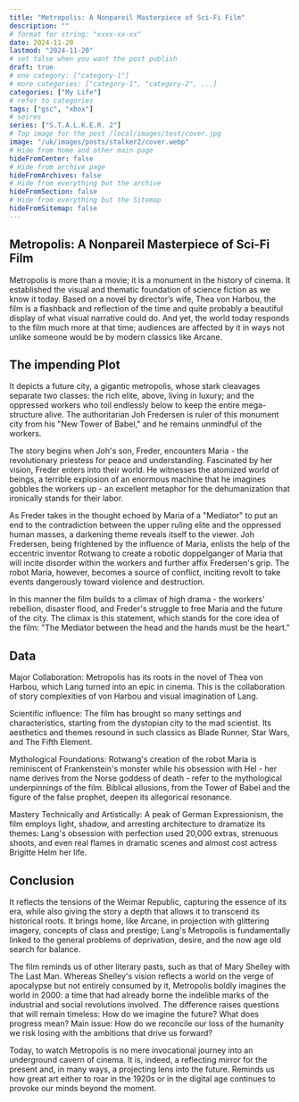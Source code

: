 ```yaml
---
title: "Metropolis: A Nonpareil Masterpiece of Sci-Fi Film"
description: ""
# format for string: "xxxx-xx-xx"
date: 2024-11-20
lastmod: "2024-11-20"
# set false when you want the post publish
draft: true
# one category: ["category-1"]
# more categories: ["category-1", "category-2", ...]
categories: ["My Life"]
# refer to categories
tags: ["gsc", "xbox"]
# seires
series: ["S.T.A.L.K.E.R. 2"]
# Top image for the post /local/images/test/cover.jpg
image: "/uk/images/posts/stalker2/cover.webp"
# Hide from home and other main page
hideFromCenter: false
# Hide from archive page
hideFromArchives: false
# Hide from everything but the archive
hideFromSection: false
# Hide from everything but the Sitemap
hideFromSitemap: false
---
```

## Metropolis: A Nonpareil Masterpiece of Sci-Fi Film

Metropolis is more than a movie; it is a monument in the history of cinema. It established the visual and thematic foundation of science fiction as we know it today. Based on a novel by director’s wife, Thea von Harbou, the film is a flashback and reflection of the time and quite probably a beautiful display of what visual narrative could do. And yet, the world today responds to the film much more at that time; audiences are affected by it in ways not unlike someone would be by modern classics like Arcane.

## The impending Plot

It depicts a future city, a gigantic metropolis, whose stark cleavages separate two classes: the rich elite, above, living in luxury; and the oppressed workers who toil endlessly below to keep the entire mega-structure alive. The authoritarian Joh Fredersen is ruler of this monument city from his "New Tower of Babel," and he remains unmindful of the workers.

The story begins when Joh's son, Freder, encounters Maria \- the revolutionary priestess for peace and understanding. Fascinated by her vision, Freder enters into their world. He witnesses the atomized world of beings, a terrible explosion of an enormous machine that he imagines gobbles the workers up \- an excellent metaphor for the dehumanization that ironically stands for their labor.

As Freder takes in the thought echoed by Maria of a "Mediator" to put an end to the contradiction between the upper ruling elite and the oppressed human masses, a darkening theme reveals itself to the viewer. Joh Fredersen, being frightened by the influence of Maria, enlists the help of the eccentric inventor Rotwang to create a robotic doppelganger of Maria that will incite disorder within the workers and further affix Fredersen's grip. The robot Maria, however, becomes a source of conflict, inciting revolt to take events dangerously toward violence and destruction.

In this manner the film builds to a climax of high drama \- the workers' rebellion, disaster flood, and Freder's struggle to free Maria and the future of the city. The climax is this statement, which stands for the core idea of the film: "The Mediator between the head and the hands must be the heart."

## Data

Major Collaboration: Metropolis has its roots in the novel of Thea von Harbou, which Lang turned into an epic in cinema. This is the collaboration of story complexities of von Harbou and visual imagination of Lang.

Scientific influence: The film has brought so many settings and characteristics, starting from the dystopian city to the mad scientist. Its aesthetics and themes resound in such classics as Blade Runner, Star Wars, and The Fifth Element.

Mythological Foundations: Rotwang's creation of the robot Maria is reminiscent of Frankenstein's monster while his obsession with Hel \- her name derives from the Norse goddess of death \- refer to the mythological underpinnings of the film. Biblical allusions, from the Tower of Babel and the figure of the false prophet, deepen its allegorical resonance.

Mastery Technically and Artistically: A peak of German Expressionism, the film employs light, shadow, and arresting architecture to dramatize its themes: Lang's obsession with perfection used 20,000 extras, strenuous shoots, and even real flames in dramatic scenes and almost cost actress Brigitte Helm her life.

## Conclusion

It reflects the tensions of the Weimar Republic, capturing the essence of its era, while also giving the story a depth that allows it to transcend its historical roots. It brings home, like Arcane, in projection with glittering imagery, concepts of class and prestige; Lang's Metropolis is fundamentally linked to the general problems of deprivation, desire, and the now age old search for balance.

The film reminds us of other literary pasts, such as that of Mary Shelley with The Last Man. Whereas Shelley's vision reflects a world on the verge of apocalypse but not entirely consumed by it, Metropolis boldly imagines the world in 2000: a time that had already borne the indelible marks of the industrial and social revolutions involved. The difference raises questions that will remain timeless: How do we imagine the future? What does progress mean? Main issue: How do we reconcile our loss of the humanity we risk losing with the ambitions that drive us forward?

Today, to watch Metropolis is no mere invocational journey into an underground cavern of cinema. It is, indeed, a reflecting mirror for the present and, in many ways, a projecting lens into the future. Reminds us how great art either to roar in the 1920s or in the digital age continues to provoke our minds beyond the moment.